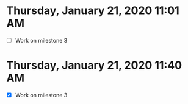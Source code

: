 # Thursday, January 21, 2020 11:01 AM
- [ ] Work on milestone 3
# Thursday, January 21, 2020 11:40 AM
- [x] Work on milestone 3